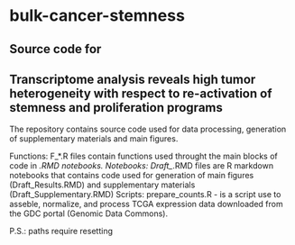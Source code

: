 # bulk-cancer-stemness


Source code for
-----------------------------------------------------------------------------------------
Transcriptome analysis reveals high tumor heterogeneity with respect
to re-activation of stemness and proliferation programs
-----------------------------------------------------------------------------------------


The repository contains source code used for data processing, generation of supplementary materials and main figures. 


Functions:
F_*.R files contain functions used throught the main blocks of code in *.RMD notebooks.
Notebooks:
Draft_*.RMD files are R markdown notebooks that contains code used for generation of main figures (Draft_Results.RMD) and supplementary materials (Draft_Supplementary.RMD)
Scripts:
prepare_counts.R - is a script use to asseble, normalize, and process TCGA expression data downloaded from the GDC portal (Genomic Data Commons).



P.S.: paths require resetting

